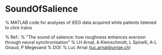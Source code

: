 # SoundOfSalience

% MATLAB code for analyses of iEEG data acquired while patients listened to click trains

% Ref.: 
% "The sound of salience: how roughness enhances aversion through neural synchronisation"
% LH Arnal, A Kleinschmidt, L Spinelli, A-L Giraud, P Megevand
% DOI:
% Luc Arnal (luc.arnal@unige.ch)
